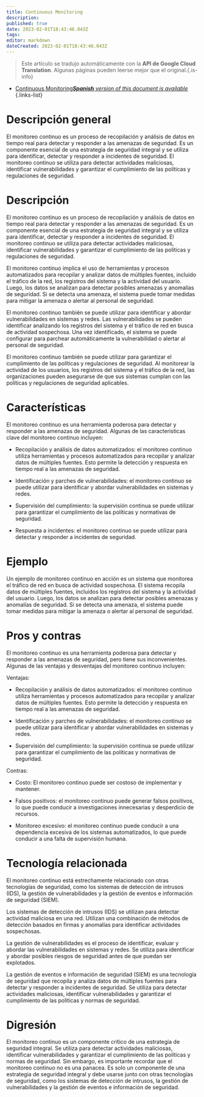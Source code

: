 ```yaml
---
title: Continuous Monitoring
description: 
published: true
date: 2023-02-01T18:43:46.043Z
tags: 
editor: markdown
dateCreated: 2023-02-01T18:43:46.043Z
---
```


> Este artículo se tradujo automáticamente con la **API de Google Cloud Translation**.
Algunas páginas pueden leerse mejor que el original.{.is-info}

- [Continuous Monitoring***Spanish** version of this document is available*](/es/Knowledge-base/Dictionary/continuous-monitoring)
{.links-list}

# Descripción general
El monitoreo continuo es un proceso de recopilación y análisis de datos en tiempo real para detectar y responder a las amenazas de seguridad. Es un componente esencial de una estrategia de seguridad integral y se utiliza para identificar, detectar y responder a incidentes de seguridad. El monitoreo continuo se utiliza para detectar actividades maliciosas, identificar vulnerabilidades y garantizar el cumplimiento de las políticas y regulaciones de seguridad.

# Descripción
El monitoreo continuo es un proceso de recopilación y análisis de datos en tiempo real para detectar y responder a las amenazas de seguridad. Es un componente esencial de una estrategia de seguridad integral y se utiliza para identificar, detectar y responder a incidentes de seguridad. El monitoreo continuo se utiliza para detectar actividades maliciosas, identificar vulnerabilidades y garantizar el cumplimiento de las políticas y regulaciones de seguridad.

El monitoreo continuo implica el uso de herramientas y procesos automatizados para recopilar y analizar datos de múltiples fuentes, incluido el tráfico de la red, los registros del sistema y la actividad del usuario. Luego, los datos se analizan para detectar posibles amenazas y anomalías de seguridad. Si se detecta una amenaza, el sistema puede tomar medidas para mitigar la amenaza o alertar al personal de seguridad.

El monitoreo continuo también se puede utilizar para identificar y abordar vulnerabilidades en sistemas y redes. Las vulnerabilidades se pueden identificar analizando los registros del sistema y el tráfico de red en busca de actividad sospechosa. Una vez identificado, el sistema se puede configurar para parchear automáticamente la vulnerabilidad o alertar al personal de seguridad.

El monitoreo continuo también se puede utilizar para garantizar el cumplimiento de las políticas y regulaciones de seguridad. Al monitorear la actividad de los usuarios, los registros del sistema y el tráfico de la red, las organizaciones pueden asegurarse de que sus sistemas cumplan con las políticas y regulaciones de seguridad aplicables.

# Características
El monitoreo continuo es una herramienta poderosa para detectar y responder a las amenazas de seguridad. Algunas de las características clave del monitoreo continuo incluyen:

- Recopilación y análisis de datos automatizados: el monitoreo continuo utiliza herramientas y procesos automatizados para recopilar y analizar datos de múltiples fuentes. Esto permite la detección y respuesta en tiempo real a las amenazas de seguridad.

- Identificación y parches de vulnerabilidades: el monitoreo continuo se puede utilizar para identificar y abordar vulnerabilidades en sistemas y redes.

- Supervisión del cumplimiento: la supervisión continua se puede utilizar para garantizar el cumplimiento de las políticas y normativas de seguridad.

- Respuesta a incidentes: el monitoreo continuo se puede utilizar para detectar y responder a incidentes de seguridad.

# Ejemplo
Un ejemplo de monitoreo continuo en acción es un sistema que monitorea el tráfico de red en busca de actividad sospechosa. El sistema recopila datos de múltiples fuentes, incluidos los registros del sistema y la actividad del usuario. Luego, los datos se analizan para detectar posibles amenazas y anomalías de seguridad. Si se detecta una amenaza, el sistema puede tomar medidas para mitigar la amenaza o alertar al personal de seguridad.

# Pros y contras
El monitoreo continuo es una herramienta poderosa para detectar y responder a las amenazas de seguridad, pero tiene sus inconvenientes. Algunas de las ventajas y desventajas del monitoreo continuo incluyen:

Ventajas:
- Recopilación y análisis de datos automatizados: el monitoreo continuo utiliza herramientas y procesos automatizados para recopilar y analizar datos de múltiples fuentes. Esto permite la detección y respuesta en tiempo real a las amenazas de seguridad.

- Identificación y parches de vulnerabilidades: el monitoreo continuo se puede utilizar para identificar y abordar vulnerabilidades en sistemas y redes.

- Supervisión del cumplimiento: la supervisión continua se puede utilizar para garantizar el cumplimiento de las políticas y normativas de seguridad.

Contras:
- Costo: El monitoreo continuo puede ser costoso de implementar y mantener.

- Falsos positivos: el monitoreo continuo puede generar falsos positivos, lo que puede conducir a investigaciones innecesarias y desperdicio de recursos.

- Monitoreo excesivo: el monitoreo continuo puede conducir a una dependencia excesiva de los sistemas automatizados, lo que puede conducir a una falta de supervisión humana.

# Tecnología relacionada
El monitoreo continuo está estrechamente relacionado con otras tecnologías de seguridad, como los sistemas de detección de intrusos (IDS), la gestión de vulnerabilidades y la gestión de eventos e información de seguridad (SIEM).

Los sistemas de detección de intrusos (IDS) se utilizan para detectar actividad maliciosa en una red. Utilizan una combinación de métodos de detección basados en firmas y anomalías para identificar actividades sospechosas.

La gestión de vulnerabilidades es el proceso de identificar, evaluar y abordar las vulnerabilidades en sistemas y redes. Se utiliza para identificar y abordar posibles riesgos de seguridad antes de que puedan ser explotados.

La gestión de eventos e información de seguridad (SIEM) es una tecnología de seguridad que recopila y analiza datos de múltiples fuentes para detectar y responder a incidentes de seguridad. Se utiliza para detectar actividades maliciosas, identificar vulnerabilidades y garantizar el cumplimiento de las políticas y normas de seguridad.

# Digresión
El monitoreo continuo es un componente crítico de una estrategia de seguridad integral. Se utiliza para detectar actividades maliciosas, identificar vulnerabilidades y garantizar el cumplimiento de las políticas y normas de seguridad. Sin embargo, es importante recordar que el monitoreo continuo no es una panacea. Es solo un componente de una estrategia de seguridad integral y debe usarse junto con otras tecnologías de seguridad, como los sistemas de detección de intrusos, la gestión de vulnerabilidades y la gestión de eventos e información de seguridad.